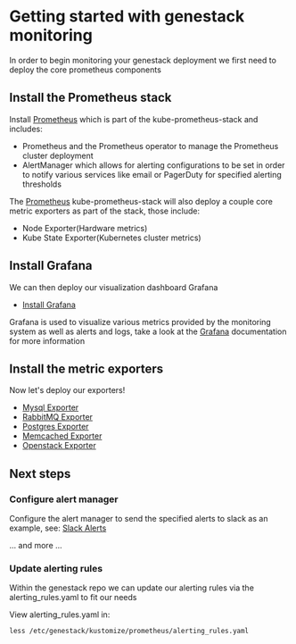 # Getting started with genestack monitoring

In order to begin monitoring your genestack deployment we first need to deploy the core prometheus components

## Install the Prometheus stack

Install [Prometheus](prometheus.md) which is part of the kube-prometheus-stack and includes:

* Prometheus and the Prometheus operator to manage the Prometheus cluster deployment
* AlertManager which allows for alerting configurations to be set in order to notify various services like email or PagerDuty for specified alerting thresholds

The [Prometheus](prometheus.md) kube-prometheus-stack will also deploy a couple core metric exporters as part of the stack, those include:

* Node Exporter(Hardware metrics)
* Kube State Exporter(Kubernetes cluster metrics)

## Install Grafana

We can then deploy our visualization dashboard Grafana

* [Install Grafana](grafana.md)

Grafana is used to visualize various metrics provided by the monitoring system as well as alerts and logs, take a look at the [Grafana](https://grafana.com/) documentation for more information

## Install the metric exporters

Now let's deploy our exporters!

* [Mysql Exporter](prometheus-mysql-exporter.md)
* [RabbitMQ Exporter](prometheus-rabbitmq-exporter.md)
* [Postgres Exporter](prometheus-postgres-exporter.md)
* [Memcached Exporter](prometheus-memcached-exporter.md)
* [Openstack Exporter](prometheus-openstack-metrics-exporter.md)

## Next steps

### Configure alert manager

Configure the alert manager to send the specified alerts to slack as an example, see: [Slack Alerts](alertmanager-slack.md)

... and more ...

### Update alerting rules

Within the genestack repo we can update our alerting rules via the alerting_rules.yaml to fit our needs

View alerting_rules.yaml in:

``` shell
less /etc/genestack/kustomize/prometheus/alerting_rules.yaml
```
